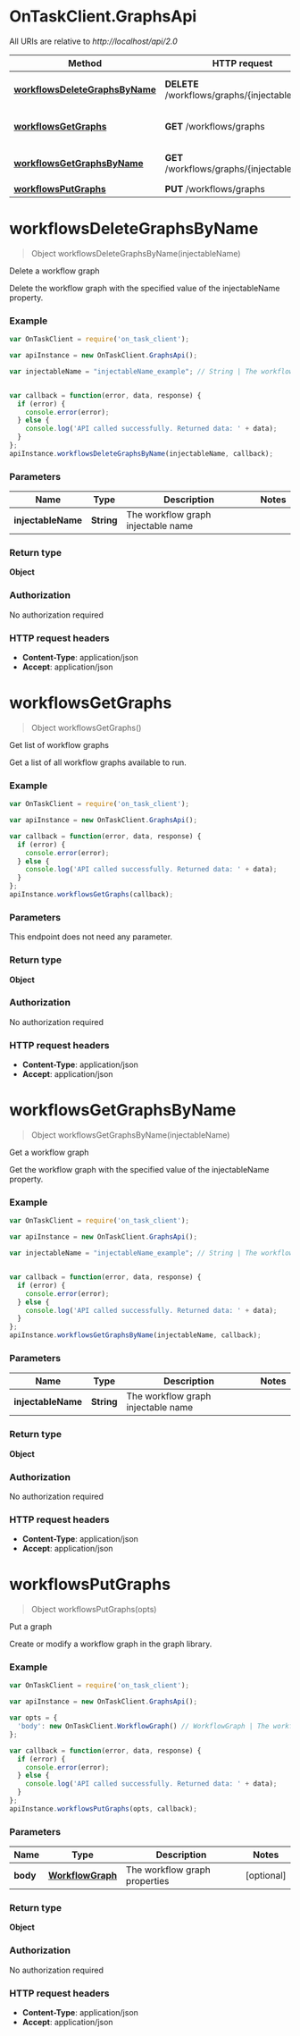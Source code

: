 # OnTaskClient.GraphsApi

All URIs are relative to *http://localhost/api/2.0*

Method | HTTP request | Description
------------- | ------------- | -------------
[**workflowsDeleteGraphsByName**](GraphsApi.md#workflowsDeleteGraphsByName) | **DELETE** /workflows/graphs/{injectableName} | Delete a workflow graph 
[**workflowsGetGraphs**](GraphsApi.md#workflowsGetGraphs) | **GET** /workflows/graphs | Get list of workflow graphs 
[**workflowsGetGraphsByName**](GraphsApi.md#workflowsGetGraphsByName) | **GET** /workflows/graphs/{injectableName} | Get a workflow graph 
[**workflowsPutGraphs**](GraphsApi.md#workflowsPutGraphs) | **PUT** /workflows/graphs | Put a graph 


<a name="workflowsDeleteGraphsByName"></a>
# **workflowsDeleteGraphsByName**
> Object workflowsDeleteGraphsByName(injectableName)

Delete a workflow graph 

Delete the workflow graph with the specified value of the injectableName property. 

### Example
```javascript
var OnTaskClient = require('on_task_client');

var apiInstance = new OnTaskClient.GraphsApi();

var injectableName = "injectableName_example"; // String | The workflow graph injectable name 


var callback = function(error, data, response) {
  if (error) {
    console.error(error);
  } else {
    console.log('API called successfully. Returned data: ' + data);
  }
};
apiInstance.workflowsDeleteGraphsByName(injectableName, callback);
```

### Parameters

Name | Type | Description  | Notes
------------- | ------------- | ------------- | -------------
 **injectableName** | **String**| The workflow graph injectable name  | 

### Return type

**Object**

### Authorization

No authorization required

### HTTP request headers

 - **Content-Type**: application/json
 - **Accept**: application/json

<a name="workflowsGetGraphs"></a>
# **workflowsGetGraphs**
> Object workflowsGetGraphs()

Get list of workflow graphs 

Get a list of all workflow graphs available to run. 

### Example
```javascript
var OnTaskClient = require('on_task_client');

var apiInstance = new OnTaskClient.GraphsApi();

var callback = function(error, data, response) {
  if (error) {
    console.error(error);
  } else {
    console.log('API called successfully. Returned data: ' + data);
  }
};
apiInstance.workflowsGetGraphs(callback);
```

### Parameters
This endpoint does not need any parameter.

### Return type

**Object**

### Authorization

No authorization required

### HTTP request headers

 - **Content-Type**: application/json
 - **Accept**: application/json

<a name="workflowsGetGraphsByName"></a>
# **workflowsGetGraphsByName**
> Object workflowsGetGraphsByName(injectableName)

Get a workflow graph 

Get the workflow graph with the specified value of the injectableName property. 

### Example
```javascript
var OnTaskClient = require('on_task_client');

var apiInstance = new OnTaskClient.GraphsApi();

var injectableName = "injectableName_example"; // String | The workflow graph injectable name 


var callback = function(error, data, response) {
  if (error) {
    console.error(error);
  } else {
    console.log('API called successfully. Returned data: ' + data);
  }
};
apiInstance.workflowsGetGraphsByName(injectableName, callback);
```

### Parameters

Name | Type | Description  | Notes
------------- | ------------- | ------------- | -------------
 **injectableName** | **String**| The workflow graph injectable name  | 

### Return type

**Object**

### Authorization

No authorization required

### HTTP request headers

 - **Content-Type**: application/json
 - **Accept**: application/json

<a name="workflowsPutGraphs"></a>
# **workflowsPutGraphs**
> Object workflowsPutGraphs(opts)

Put a graph 

Create or modify a workflow graph in the graph library. 

### Example
```javascript
var OnTaskClient = require('on_task_client');

var apiInstance = new OnTaskClient.GraphsApi();

var opts = { 
  'body': new OnTaskClient.WorkflowGraph() // WorkflowGraph | The workflow graph properties
};

var callback = function(error, data, response) {
  if (error) {
    console.error(error);
  } else {
    console.log('API called successfully. Returned data: ' + data);
  }
};
apiInstance.workflowsPutGraphs(opts, callback);
```

### Parameters

Name | Type | Description  | Notes
------------- | ------------- | ------------- | -------------
 **body** | [**WorkflowGraph**](WorkflowGraph.md)| The workflow graph properties | [optional] 

### Return type

**Object**

### Authorization

No authorization required

### HTTP request headers

 - **Content-Type**: application/json
 - **Accept**: application/json

